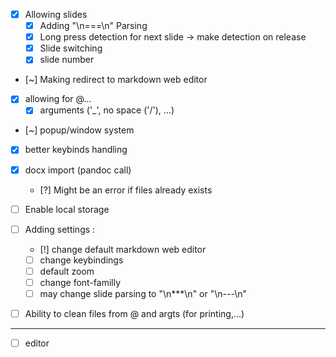 - [x] Allowing slides
    - [x] Adding "\n===\n" Parsing
    - [x] Long press detection for next slide -> make detection on release
    - [x] Slide switching
    - [x] slide number

- [~] Making redirect to markdown web editor

- [x] allowing for @... 
    - [x] arguments ('_', no space ('/'), ...)

- [~] popup/window system
- [x] better keybinds handling
- [x] docx import (pandoc call)
    - [?] Might be an error if files already exists

- [ ] Enable local storage
- [ ] Adding settings : 
    - [!] change default markdown web editor
    - [ ] change keybindings
    - [ ] default zoom
    - [ ] change font-familly
    - [ ] may change slide parsing to "\n***\n" or "\n---\n"

- [ ] Ability to clean files from @ and argts (for printing,...)

---

- [ ] editor
